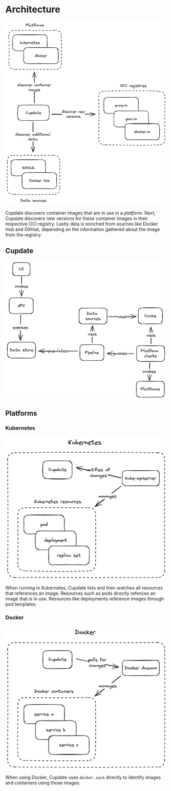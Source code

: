 # Architecture

![A simplified overview of the architecture](overview.excalidraw.png)

Cupdate discovers container images that are in use in a _platform_. Next,
Cupdate discovers new versions for these container images in their respective
OCI registry. Lastly data is enriched from sources like Docker Hub and GitHub,
depending on the information gathered about the image from the registry.

## Cupdate

![An overview of the parts that constitute Cupdate](cupdate.excalidraw.png)

## Platforms

### Kubernetes

![An overview of how Cupdate uses Kubernetes](kubernetes.excalidraw.png)

When running in Kubernetes, Cupdate lists and then watches all resources that
references an image. Resources such as pods directly refences an image that is
in use. Resources like deployments reference images through pod templates.

### Docker

![An overview of how Cupdate uses Docker](docker.excalidraw.png)

When using Docker, Cupdate uses `docker.sock` directly to identify images and
containers using those images.

